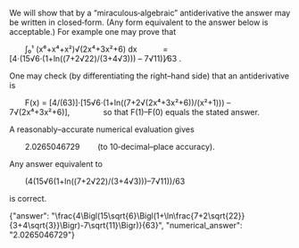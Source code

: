 We will show that by a “miraculous‐algebraic” antiderivative the answer may be written in closed‐form. (Any form equivalent to the answer below is acceptable.) For example one may prove that

  ∫₀¹ (x⁶+x⁴+x²)√(2x⁴+3x²+6) dx
   = [4·(15√6·(1+ln((7+2√22)/(3+4√3))) – 7√11)]⁄63 .

One may check (by differentiating the right–hand side) that an antiderivative is

  F(x) =  [4/(63)]·[15√6·(1+ln((7+2√(2x⁴+3x²+6))/(x²+1))) – 7√(2x⁴+3x²+6)],
    so that F(1)–F(0) equals the stated answer.

A reasonably–accurate numerical evaluation gives

  2.0265046729   (to 10‐decimal–place accuracy).

Any answer equivalent to

  (4(15√6(1+ln((7+2√22)/(3+4√3)))–7√11))/63

is correct.

{"answer": "\\frac{4\\Bigl(15\\sqrt{6}\\Bigl(1+\\ln\\frac{7+2\\sqrt{22}}{3+4\\sqrt{3}}\\Bigr)-7\\sqrt{11}\\Bigr)}{63}", "numerical_answer": "2.0265046729"}